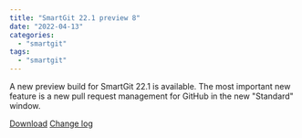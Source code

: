 ```yaml
---
title: "SmartGit 22.1 preview 8"
date: "2022-04-13"
categories: 
  - "smartgit"
tags: 
  - "smartgit"
---
```


A new preview build for SmartGit 22.1 is available. The most important new feature is a new pull request management for GitHub in the new "Standard" window.

[Download](http://www.syntevo.com/smartgit/preview) [Change log](http://www.syntevo.com/smartgit/changelog-eap.txt)
